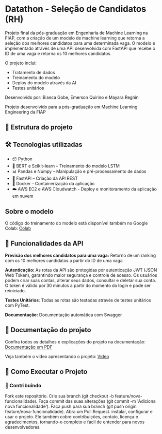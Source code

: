 # Datathon - Seleção de Candidatos (RH)

Projeto final da pós-graduação em Engenharia de Machine Learning na FIAP, com a criação de um modelo de machine learning que retorna a seleção dos melhores candidatos para uma determinada vaga. O modelo é implementado através de uma API desenvolvida com FastAPI que recebe o ID de uma vaga e retorna os 10 melhores candidatos.

O projeto inclui:

- Tratamento de dados
- Treinamento do modelo
- Deploy do modelo através da AI
- Testes unitários

Desenvolvido por: Bianca Gobe, Emerson Quirino e Mayara Reghin

Projeto desenvolvido para a pós-graduação em Machine Learning Engineering da FIAP

## 📁 Estrutura do projeto

## 🛠️ Tecnologias utilizadas
- 📦 Python
- 🧠 BERT e Scikit-learn – Treinamento do modelo LSTM
- 📊 Pandas e Numpy – Manipulação e pré-processamento de dados
- 🚀 FastAPI – Criação da API REST
- 🐳 Docker – Containerização da aplicação
- ☁️ AWS EC2 e AWS Cloudwatch - Deploy e monitoramento da aplicação em nuvem

## Sobre o modelo

O código do treinamento do modelo está disponível também no Google Colab: [Colab](https://colab.research.google.com/drive/1Wu2GYyibUWa7IpVuFgtOKk6uuAHHDJq0?usp=sharing#scrollTo=PAGF9ZGaecla)

## 🚀 Funcionalidades da API

**Previsão dos melhores candidatos para uma vaga:** Retorno de um ranking com os 10 melhores candidatos a partir do ID de uma vaga

**Autenticação:** As rotas da API são protegidas por autenticação JWT (JSON Web Token), garantindo maior segurança e controle de acesso. Os usuários podem criar suas contas, alterar seus dados, consultar e deletar sua conta. O token é válido por 30 minutos a partir do momento do login e pode ser reiniciado.

**Testes Unitários**: Todas as rotas são testadas através de testes unitários com PyTest.

**Documentação:** Documentação automática com Swagger

## 📍 Documentação do projeto

Confira todos os detalhes e explicações do projeto na documentação: [Documentação em PDF](link)

Veja também o vídeo apresentando o projeto: [Vídeo](link)

## 🧪 Como Executar o Projeto

### 🤝 Contribuindo
Fork este repositório.
Crie sua branch (git checkout -b feature/nova-funcionalidade).
Faça commit das suas alterações (git commit -m 'Adiciona nova funcionalidade').
Faça push para sua branch (git push origin feature/nova-funcionalidade).
Abra um Pull Request. instalar, configurar e usar o projeto. Ele também cobre contribuições, contato, licença e agradecimentos, tornando-o completo e fácil de entender para novos desenvolvedores.
